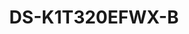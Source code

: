 ---
id: 1
title: "DS-K1T320EFWX-B"
slug: "access-1"
subTitle: "Multi-Auth Biometric & Access Control"
category: "accesscontrol"
imgCard: "/src/assets/images/accesscontrol/DS-K1T320EFWX-B/DS-K1T320EFWX-B-1.webp"
imgAlt: "DS-K1T320EFWX-B"
thumbnails: [
  "/src/assets/images/accesscontrol/DS-K1T320EFWX-B/DS-K1T320EFWX-B-1.webp",
]
features: [
  "2.4\" LCD screen with 2MP lens",
  "Supports face, fingerprint, card, and PIN authentication",
  "Fast face recognition in under 0.2s per user",
  "Stores 500 faces, 1,000 cards, 1,000 fingerprints, and 100,000 logs",
  "EM card compatible",
  "Configurable via web client",
  "Supports ISAPI and ISUP 5.0 protocols",
  "Battery-powered through mounting bracket",
]
rating: 4.5
reviewCount: 50
specifications: {
  System: {
    Operating_system: "Linux"
  },
  Display: {
    Screen_size: "2.4 inch",
    Type: "LCD",
    Resolution: "320 × 240"
  },
  Video: {
    Lens: "1",
    Video_compression_standard: "PAL (Default) and NTSC",
    Resolution: "2 MP (video stream: 720P)"
  },
  Audio: {
    Audio_output: "Built-in buzzer"
  },
  Network: {
    Wired_network: "Support",
    Wi_Fi: "Support, 2.4 G, 802.11b/g/n"
  }
}
---